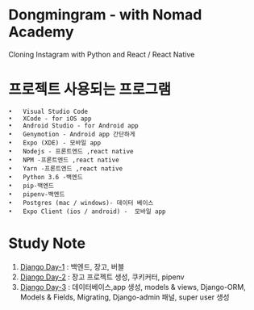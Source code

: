 # Dongmingram - with Nomad Academy
Cloning Instagram with Python and React / React Native
# 프로젝트 사용되는 프로그램
    •	Visual Studio Code
	•	XCode - for iOS app
	•	Android Studio - for Android app
	•	Genymotion - Android app 간단하게
	•	Expo (XDE) - 모바일 app
	•	Nodejs - 프론트엔드 ,react native
	•	NPM -프론트엔드 ,react native
	•	Yarn -프론트엔드 ,react native
	•	Python 3.6 -백엔드
	•	pip-백엔드
	•	pipenv-백엔드
	•	Postgres (mac / windows)- 데이터 베이스
	•	Expo Client (ios / android) -  모바일 app
# Study Note
1. [Django Day-1](./note/Day_1.md) : 백엔드, 장고, 버블
2. [Django Day-2](./note/Day_2.md) : 장고 프로젝트 생성, 쿠키커터, pipenv
3. [Django Day-3](./note/Day_3.md) : 데이터베이스,app 생성, models & views, Django-ORM, Models & Fields, Migrating, Django-admin 패널, super user 생성